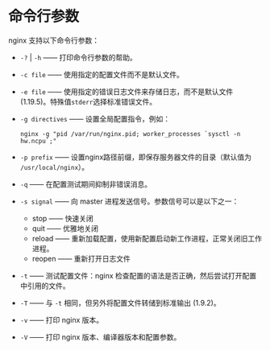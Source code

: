# 命令行参数

nginx 支持以下命令行参数：

- `-?` | `-h`   —— 打印命令行参数的帮助。
- `-c file`     —— 使用指定的配置文件而不是默认文件。
- `-e file`     —— 使用指定的错误日志文件来存储日志，而不是默认文件 (1.19.5)。特殊值`stderr`选择标准错误文件。
- `-g directives`       —— 设置全局配置指令，例如：

    ```shell
    nginx -g "pid /var/run/nginx.pid; worker_processes `sysctl -n hw.ncpu`;"
    ```

- `-p prefix`   —— 设置nginx路径前缀，即保存服务器文件的目录（默认值为 `/usr/local/nginx`）。
- `-q`          —— 在配置测试期间抑制非错误消息。
- `-s signal`   —— 向 master 进程发送信号。参数信号可以是以下之一：
  - stop —— 快速关闭
  - quit —— 优雅地关闭
  - reload —— 重新加载配置，使用新配置启动新工作进程，正常关闭旧工作进程。
  - reopen —— 重新打开日志文件
- `-t`      —— 测试配置文件：nginx 检查配置的语法是否正确，然后尝试打开配置中引用的文件。
- `-T`      —— 与 `-t` 相同，但另外将配置文件转储到标准输出 (1.9.2)。
- `-v`      —— 打印 nginx 版本。
- `-V`      —— 打印 nginx 版本、编译器版本和配置参数。
